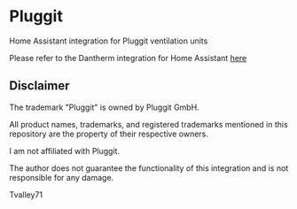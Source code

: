 # Pluggit

Home Assistant integration for Pluggit ventilation units

Please refer to the Dantherm integration for Home Assistant [here](https://github.com/Tvalley71/dantherm)


## Disclaimer

The trademark "Pluggit" is owned by Pluggit GmbH.

All product names, trademarks, and registered trademarks mentioned in this repository are the property of their respective owners.

I am not affiliated with Pluggit.

The author does not guarantee the functionality of this integration and is not responsible for any damage.

Tvalley71
